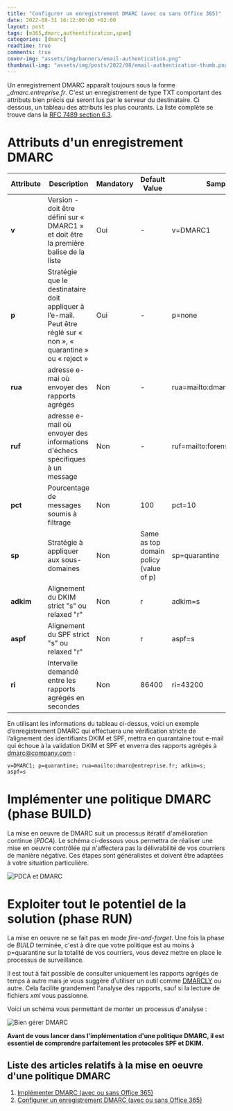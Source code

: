 ```yaml
---
title: "Configurer un enregistrement DMARC (avec ou sans Office 365)"
date: 2022-08-31 16:12:00:00 +02:00
layout: post
tags: [m365,dmarc,authentification,spam]
categories: [dmarc]
readtime: true
comments: true
cover-img: "assets/img/banners/email-authentication.png"
thumbnail-img: "assets/img/posts/2022/08/email-authentication-thumb.png"
---
```


Un enregistrement DMARC apparaît toujours sous la forme *_dmarc.entreprise.fr*. C'est un enregistrement de type TXT comportant des attributs bien précis qui seront lus par le serveur du destinataire. Ci dessous, un tableau des attributs les plus courants. La liste complète se trouve dans la [RFC 7489 section 6.3](https://tools.ietf.org/html/rfc7489#section-6.3).

# Attributs d'un enregistrement DMARC

| **Attribute** | **Description**                                                                                        | **Mandatory** | **Default Value**                        | **Sample Value**                 |
|---------------|--------------------------------------------------------------------------------------------------------|---------------|------------------------------------------|----------------------------------|
| **v**         | Version \- doit être défini sur « DMARC1 » et doit être la première balise de la liste                 | Oui           | \-                                       | v=DMARC1                         |
| **p**         | Stratégie que le destinataire doit appliquer à l’e-mail. Peut être réglé sur « non », « quarantine » ou « reject » | Oui           | \-                                       | p=none                           |
| **rua**       | adresse e-mai où envoyer des rapports agrégés                                                          | Non           | \-                                       | rua=mailto:dmarc@company\.com    |
| **ruf**       | adresse e-mail où envoyer des informations d'échecs spécifiques à un message                           | Non           | \-                                       | ruf=mailto:forensic@company\.com |
| **pct**       | Pourcentage de messages soumis à filtrage                                                              | Non           | 100                                      | pct=10                           |
| **sp**        | 	Stratégie à appliquer aux sous-domaines                                                              | Non           | Same as top domain policy \(value of p\) | sp=quarantine                    |
| **adkim**     | Alignement du DKIM strict "s" ou relaxed "r"                                                           | Non           | r                                        | adkim=s                          |
| **aspf**      | Alignement du SPF strict "s" ou relaxed "r"                                                            | Non           | r                                        | aspf=s                           |
| **ri**        | Intervalle demandé entre les rapports agrégés en secondes                                              | Non           | 86400                                    | ri=43200                         |

En utilisant les informations du tableau ci-dessus, voici un exemple d’enregistrement DMARC qui effectuera une vérification stricte de l’alignement des identifiants DKIM et SPF, mettra en quarantaine tout e-mail qui échoue à la validation DKIM et SPF et enverra des rapports agrégés à dmarc@company.com :

```
v=DMARC1; p=quarantine; rua=mailto:dmarc@entreprise.fr; adkim=s; aspf=s
```

# Implémenter une politique DMARC (phase BUILD)

La mise en oeuvre de DMARC suit un processus itératif d'amélioration continue (*PDCA*). Le schéma ci-dessous vous permettra de réaliser une mise en oeuvre contrôlée qui n'affectera pas la délivrabilité de vos courriers de manière négative. Ces étapes sont généralistes et doivent être adaptées à votre situation particulière. 

![PDCA et DMARC](/assets/img/posts/2022/08/implementer-DMARC-PDCA.png)

# Exploiter tout le potentiel de la solution (phase RUN)

La mise en oeuvre ne se fait pas en mode *fire-and-forget*. Une fois la phase de *BUILD* terminée, c'est à dire que votre politique est au moins à p=quarantine sur la totalité de vos courriers, vous devez mettre en place le processus de surveillance.

Il est tout à fait possible de consulter uniquement les rapports agrégés de temps à autre mais je vous suggère d'utiliser un outil comme [DMARCLY](https://dmarcly.com/?fpr=2oren) ou autre. Cela facilite grandement l'analyse des rapports, sauf si la lecture de fichiers *xml* vous passionne. 

Voici un schéma vous permettant de monter un processus d'analyse :

![Bien gérer DMARC](/assets/img/posts/2022/08/processus-anayse-rapports-dmarc.png)

**Avant de vous lancer dans l'implémentation d'une politique DMARC, il est essentiel de comprendre parfaitement les protocoles SPF et DKIM.**

## Liste des articles relatifs à la mise en oeuvre d'une politique DMARC
1. [Implémenter DMARC (avec ou sans Office 365)](https://techlifejacket.github.io/dmarc/implementer-dmarc-avec-ou-sans-office-365)
2. [Configurer un enregistrement DMARC (avec ou sans Office 365)](https://techlifejacket.github.io/dmarc/configurer-un-enregistrement-dmarc)
